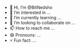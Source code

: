 - 👋 Hi, I’m @BitNedsho
- 👀 I’m interested in ...
- 🌱 I’m currently learning ...
- 💞️ I’m looking to collaborate on ...
- 📫 How to reach me ...
- 😄 Pronouns: ...
- ⚡ Fun fact: ...

<!---
BitNedsho/BitNedsho is a ✨ special ✨ repository because its `README.md` (this file) appears on your GitHub profile.
You can click the Preview link to take a look at your changes.
--->
